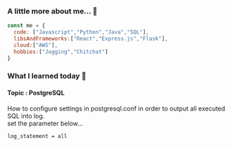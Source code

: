 ### A little more about me... 👋

```javascript:introduction.js
const me = {
  code: ["Javascript","Python","Java","SQL"],
  libsAndFrameworks:["React","Express.js","Flask"],
  cloud:["AWS"],
  hobbies:["Jogging","Chitchat"]
}
```

### What I learned today 	🤘

#### Topic : PostgreSQL

How to configure settings in postgresql.conf in order to output all executed SQL into log. <br>
set the parameter below...<br>
```
log_statement = all
```
